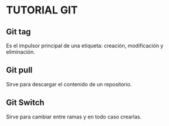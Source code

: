 # TUTORIAL GIT



## Git tag

Es el impulsor principal de una etiqueta: creación, modificación y eliminación.

## Git pull

Sirve para descargar el contenido de un repositorio.

## Git Switch

Sirve para cambiar entre ramas y en todo caso crearlas.